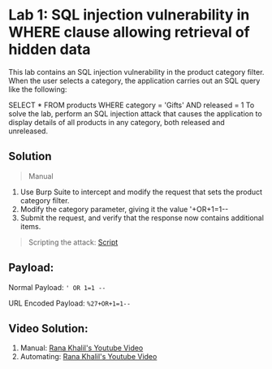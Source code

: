 # Lab 1: SQL injection vulnerability in WHERE clause allowing retrieval of hidden data

This lab contains an SQL injection vulnerability in the product category filter. When the user selects a category, the application carries out an SQL query like the following:

SELECT * FROM products WHERE category = 'Gifts' AND released = 1
To solve the lab, perform an SQL injection attack that causes the application to display details of all products in any category, both released and unreleased.

## Solution
> Manual
1. Use Burp Suite to intercept and modify the request that sets the product category filter.
2. Modify the category parameter, giving it the value '+OR+1=1--
3. Submit the request, and verify that the response now contains additional items.

> Scripting the attack: [Script](https://github.com/darshannn10/PortSwiggers-Web-Sec-Academy/blob/main/SQL-Injection/Lab-01/sqli-lab-01.py)



## Payload: 
Normal Payload: `' OR 1=1 --`

URL Encoded Payload: `%27+OR+1=1--`


## Video Solution:
1. Manual: [Rana Khalil's Youtube Video](https://youtu.be/X1X1UdaC_90)
2. Automating: [Rana Khalil's Youtube Video](https://www.youtube.com/watch?v=_rCg_-gsQOA&list=PLuyTk2_mYISLaZC4fVqDuW_hOk0dd5rlf&index=2&ab_channel=RanaKhalil)
